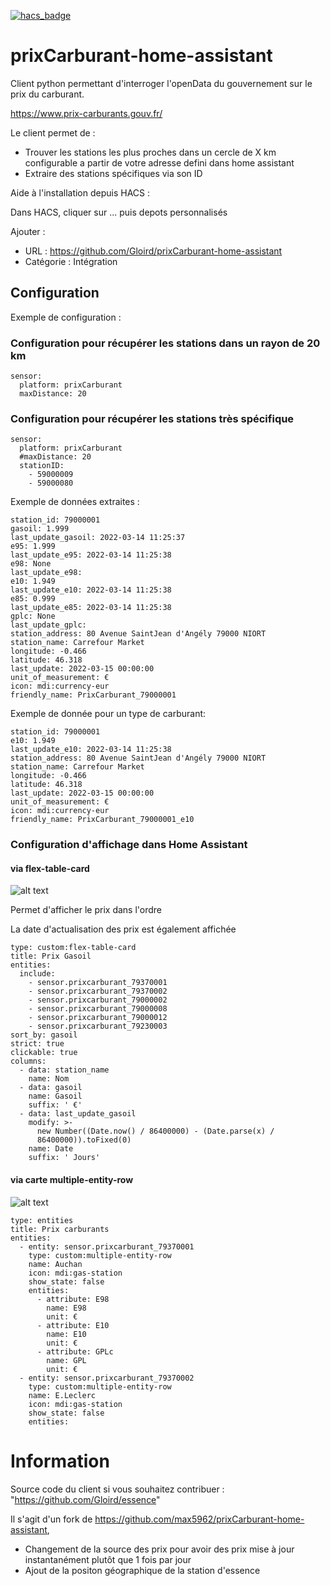 [![hacs_badge](https://img.shields.io/badge/HACS-Default-41BDF5.svg)](https://github.com/hacs/integration)
# prixCarburant-home-assistant
Client python permettant d'interroger l'openData du gouvernement sur le prix du carburant.

https://www.prix-carburants.gouv.fr/

Le client permet de :
 - Trouver les stations les plus proches dans un cercle de X km configurable a partir de votre adresse defini dans home assistant
 - Extraire des stations spécifiques via son ID


Aide à l'installation depuis HACS :

Dans HACS, cliquer sur ... puis depots personnalisés

Ajouter :

- URL : https://github.com/Gloird/prixCarburant-home-assistant
- Catégorie : Intégration

## Configuration
Exemple de configuration :

### Configuration pour récupérer les stations dans un rayon de 20 km
```
sensor:
  platform: prixCarburant
  maxDistance: 20
```

### Configuration pour récupérer les stations très spécifique   
```
sensor:
  platform: prixCarburant
  #maxDistance: 20
  stationID:
    - 59000009
    - 59000080
```


Exemple de données extraites :
```
station_id: 79000001
gasoil: 1.999
last_update_gasoil: 2022-03-14 11:25:37
e95: 1.999
last_update_e95: 2022-03-14 11:25:38
e98: None
last_update_e98: 
e10: 1.949
last_update_e10: 2022-03-14 11:25:38
e85: 0.999
last_update_e85: 2022-03-14 11:25:38
gplc: None
last_update_gplc: 
station_address: 80 Avenue SaintJean d'Angély 79000 NIORT
station_name: Carrefour Market
longitude: -0.466
latitude: 46.318
last_update: 2022-03-15 00:00:00
unit_of_measurement: €
icon: mdi:currency-eur
friendly_name: PrixCarburant_79000001
```

Exemple de donnée pour un type de carburant:

```
station_id: 79000001
e10: 1.949
last_update_e10: 2022-03-14 11:25:38
station_address: 80 Avenue SaintJean d'Angély 79000 NIORT
station_name: Carrefour Market
longitude: -0.466
latitude: 46.318
last_update: 2022-03-15 00:00:00
unit_of_measurement: €
icon: mdi:currency-eur
friendly_name: PrixCarburant_79000001_e10
```

### Configuration d'affichage dans Home Assistant

#### via flex-table-card
![alt text](https://i.ibb.co/zHFgDYM/Capture.png)

Permet d'afficher le prix dans l'ordre

La date d'actualisation des prix est également affichée
```
type: custom:flex-table-card
title: Prix Gasoil
entities:
  include:
    - sensor.prixcarburant_79370001
    - sensor.prixcarburant_79370002
    - sensor.prixcarburant_79000002
    - sensor.prixcarburant_79000008
    - sensor.prixcarburant_79000012
    - sensor.prixcarburant_79230003
sort_by: gasoil
strict: true
clickable: true
columns:
  - data: station_name
    name: Nom
  - data: gasoil
    name: Gasoil
    suffix: ' €'
  - data: last_update_gasoil
    modify: >-
      new Number((Date.now() / 86400000) - (Date.parse(x) /
      86400000)).toFixed(0)
    name: Date
    suffix: ' Jours'
```


#### via carte multiple-entity-row

![alt text](https://forum.hacf.fr/uploads/default/original/2X/5/5bcb6d091aa764431ddb271c3087c7544013c599.png)

```
type: entities
title: Prix carburants
entities:
  - entity: sensor.prixcarburant_79370001
    type: custom:multiple-entity-row
    name: Auchan
    icon: mdi:gas-station
    show_state: false
    entities:
      - attribute: E98
        name: E98
        unit: €
      - attribute: E10
        name: E10
        unit: €
      - attribute: GPLc
        name: GPL
        unit: €
  - entity: sensor.prixcarburant_79370002
    type: custom:multiple-entity-row
    name: E.Leclerc
    icon: mdi:gas-station
    show_state: false
    entities:
```

# Information

Source code du client si vous souhaitez contribuer : "https://github.com/Gloird/essence"

Il s'agit d'un fork de https://github.com/max5962/prixCarburant-home-assistant,

* Changement de la source des prix pour avoir des prix mise à jour instantanément plutôt que 1 fois par jour
* Ajout de la positon géographique de la station d'essence
